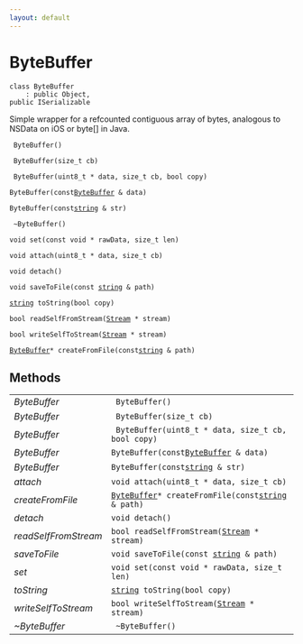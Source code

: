 ```yaml
---
layout: default
---
```


# ByteBuffer

```
class ByteBuffer
    : public Object, 
public ISerializable
```


Simple wrapper for a refcounted contiguous array of bytes, analogous to NSData on iOS or byte[] in Java.     

    
` ByteBuffer()`<br>

` ByteBuffer(size_t cb)`<br>

` ByteBuffer(uint8_t * data, size_t cb, bool copy)`<br>

` ByteBuffer(const `[`ByteBuffer`](/oaknut/ref/data_group/ByteBuffer)` & data)`<br>

` ByteBuffer(const `[`string`](/oaknut/ref/base_group/string)` & str)`<br>

` ~ByteBuffer()`<br>

`void set(const void * rawData, size_t len)`<br>

`void attach(uint8_t * data, size_t cb)`<br>

`void detach()`<br>

`void saveToFile(const `[`string`](/oaknut/ref/base_group/string)` & path)`<br>

[`string`](/oaknut/ref/base_group/string)` toString(bool copy)`<br>

`bool readSelfFromStream(`[`Stream`](/oaknut/ref/data_group/Stream)` * stream)`<br>

`bool writeSelfToStream(`[`Stream`](/oaknut/ref/data_group/Stream)` * stream)`<br>



[`ByteBuffer`](/oaknut/ref/data_group/ByteBuffer)` * createFromFile(const `[`string`](/oaknut/ref/base_group/string)` & path)`<br>



## Methods

| | |
|-|-|
| *ByteBuffer* | ` ByteBuffer()` |  |
| *ByteBuffer* | ` ByteBuffer(size_t cb)` |  |
| *ByteBuffer* | ` ByteBuffer(uint8_t * data, size_t cb, bool copy)` |  |
| *ByteBuffer* | ` ByteBuffer(const `[`ByteBuffer`](/oaknut/ref/data_group/ByteBuffer)` & data)` |  |
| *ByteBuffer* | ` ByteBuffer(const `[`string`](/oaknut/ref/base_group/string)` & str)` |  |
| *attach* | `void attach(uint8_t * data, size_t cb)` |  |
| *createFromFile* | [`ByteBuffer`](/oaknut/ref/data_group/ByteBuffer)` * createFromFile(const `[`string`](/oaknut/ref/base_group/string)` & path)` |  |
| *detach* | `void detach()` |  |
| *readSelfFromStream* | `bool readSelfFromStream(`[`Stream`](/oaknut/ref/data_group/Stream)` * stream)` |  |
| *saveToFile* | `void saveToFile(const `[`string`](/oaknut/ref/base_group/string)` & path)` |  |
| *set* | `void set(const void * rawData, size_t len)` |  |
| *toString* | [`string`](/oaknut/ref/base_group/string)` toString(bool copy)` |  |
| *writeSelfToStream* | `bool writeSelfToStream(`[`Stream`](/oaknut/ref/data_group/Stream)` * stream)` |  |
| *~ByteBuffer* | ` ~ByteBuffer()` |  |
